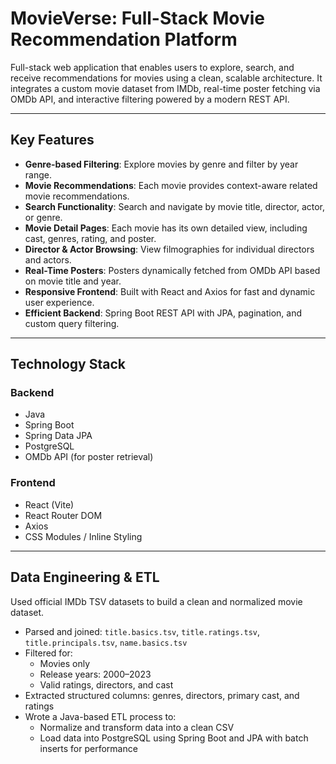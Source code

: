 # MovieVerse: Full-Stack Movie Recommendation Platform

Full-stack web application that enables users to explore, search, and receive recommendations for movies using a clean, scalable architecture. It integrates a custom movie dataset from IMDb, real-time poster fetching via OMDb API, and interactive filtering powered by a modern REST API.

---

## Key Features

- **Genre-based Filtering**: Explore movies by genre and filter by year range.
- **Movie Recommendations**: Each movie provides context-aware related movie recommendations.
- **Search Functionality**: Search and navigate by movie title, director, actor, or genre.
- **Movie Detail Pages**: Each movie has its own detailed view, including cast, genres, rating, and poster.
- **Director & Actor Browsing**: View filmographies for individual directors and actors.
- **Real-Time Posters**: Posters dynamically fetched from OMDb API based on movie title and year.
- **Responsive Frontend**: Built with React and Axios for fast and dynamic user experience.
- **Efficient Backend**: Spring Boot REST API with JPA, pagination, and custom query filtering.

---

## Technology Stack

### Backend
- Java
- Spring Boot
- Spring Data JPA
- PostgreSQL
- OMDb API (for poster retrieval)

### Frontend
- React (Vite)
- React Router DOM
- Axios
- CSS Modules / Inline Styling

---

## Data Engineering & ETL

Used official IMDb TSV datasets to build a clean and normalized movie dataset.

- Parsed and joined: `title.basics.tsv`, `title.ratings.tsv`, `title.principals.tsv`, `name.basics.tsv`
- Filtered for:
  - Movies only
  - Release years: 2000–2023
  - Valid ratings, directors, and cast
- Extracted structured columns: genres, directors, primary cast, and ratings
- Wrote a Java-based ETL process to:
  - Normalize and transform data into a clean CSV
  - Load data into PostgreSQL using Spring Boot and JPA with batch inserts for performance
